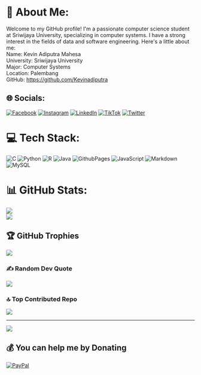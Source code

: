 # 💫 About Me:
Welcome to my GitHub profile! I'm a passionate computer science student at Sriwijaya University, specializing in computer systems. I have a strong interest in the fields of data and software engineering. Here's a little about me:<br>Name: Kevin Adiputra Mahesa<br>University: Sriwijaya University<br>Major: Computer Systems<br>Location: Palembang<br>GitHub: https://github.com/Kevinadiputra


## 🌐 Socials:
[![Facebook](https://img.shields.io/badge/Facebook-%231877F2.svg?logo=Facebook&logoColor=white)](https://facebook.com/KevinAdiputra) [![Instagram](https://img.shields.io/badge/Instagram-%23E4405F.svg?logo=Instagram&logoColor=white)](https://instagram.com/@kevinadiputra66) [![LinkedIn](https://img.shields.io/badge/LinkedIn-%230077B5.svg?logo=linkedin&logoColor=white)](https://linkedin.com/in/KevinAdiputra) [![TikTok](https://img.shields.io/badge/TikTok-%23000000.svg?logo=TikTok&logoColor=white)](https://tiktok.com/@kevinadiputra275) [![Twitter](https://img.shields.io/badge/Twitter-%231DA1F2.svg?logo=Twitter&logoColor=white)](https://twitter.com/Kevintrahesa) 

# 💻 Tech Stack:
![C](https://img.shields.io/badge/c-%2300599C.svg?style=for-the-badge&logo=c&logoColor=white) ![Python](https://img.shields.io/badge/python-3670A0?style=for-the-badge&logo=python&logoColor=ffdd54) ![R](https://img.shields.io/badge/r-%23276DC3.svg?style=for-the-badge&logo=r&logoColor=white) ![Java](https://img.shields.io/badge/java-%23ED8B00.svg?style=for-the-badge&logo=openjdk&logoColor=white) ![GithubPages](https://img.shields.io/badge/github%20pages-121013?style=for-the-badge&logo=github&logoColor=white) ![JavaScript](https://img.shields.io/badge/javascript-%23323330.svg?style=for-the-badge&logo=javascript&logoColor=%23F7DF1E) ![Markdown](https://img.shields.io/badge/markdown-%23000000.svg?style=for-the-badge&logo=markdown&logoColor=white) ![MySQL](https://img.shields.io/badge/mysql-%2300000f.svg?style=for-the-badge&logo=mysql&logoColor=white)
# 📊 GitHub Stats:

![](https://github-readme-streak-stats.herokuapp.com/?user=Kevinadiputra&theme=radical&hide_border=false)<br/> 
![](https://github-readme-stats.vercel.app/api/top-langs/?username=Kevinadiputra&theme=radical&hide_border=false&include_all_commits=true&count_private=false&layout=compact)

## 🏆 GitHub Trophies
![](https://github-profile-trophy.vercel.app/?username=Kevinadiputra&theme=radical&no-frame=false&no-bg=false&margin-w=4)

### ✍️ Random Dev Quote
![](https://quotes-github-readme.vercel.app/api?type=horizontal&theme=radical)

### 🔝 Top Contributed Repo
![](https://github-contributor-stats.vercel.app/api?username=Kevinadiputra&limit=5&theme=dark&combine_all_yearly_contributions=true)

---
[![](https://visitcount.itsvg.in/api?id=Kevinadiputra&icon=0&color=4)](https://visitcount.itsvg.in)

  ## 💰 You can help me by Donating
  [![PayPal](https://img.shields.io/badge/PayPal-00457C?style=for-the-badge&logo=paypal&logoColor=white)](https://paypal.me/KevinAdiputra) 

  
<!-- Proudly created with GPRM ( https://gprm.itsvg.in ) -->

